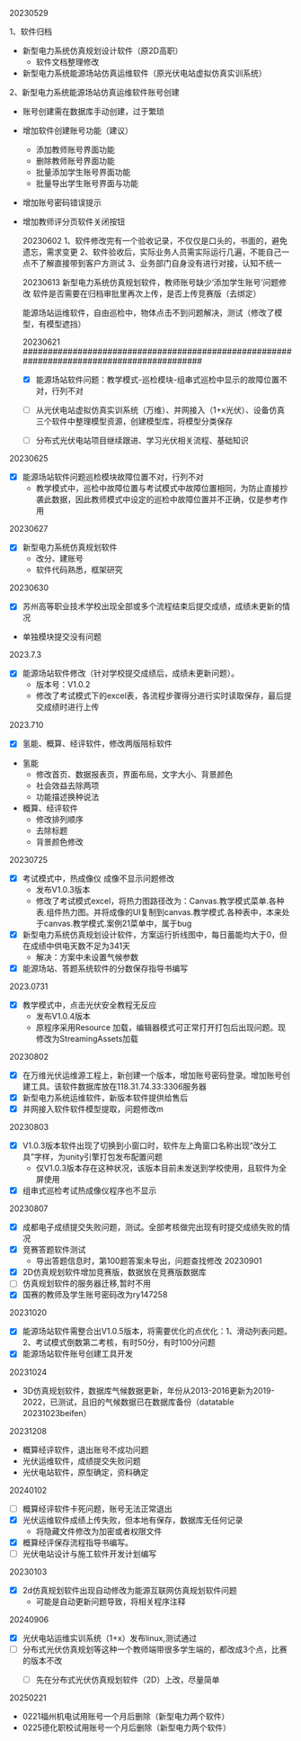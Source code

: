 

20230529

1、软件归档
- 新型电力系统仿真规划设计软件（原2D高职）
  - 软件文档整理修改
- 新型电力系统能源场站仿真运维软件（原光伏电站虚拟仿真实训系统）

2、新型电力系统能源场站仿真运维软件账号创建
- 账号创建需在数据库手动创建，过于繁琐
- 增加软件创建账号功能（建议）
  - 添加教师账号界面功能
  - 删除教师账号界面功能
  - 批量添加学生账号界面功能
  - 批量导出学生账号界面与功能
- 增加账号密码错误提示
- 增加教师评分页软件关闭按钮

  20230602
  1、软件修改完有一个验收记录，不仅仅是口头的，书面的，避免遗忘，需求变更
  2、软件验收后，实际业务人员需实际运行几遍，不能自己一点不了解直接带到客户方测试
  3、业务部门自身没有进行对接，认知不统一

  20230613
  新型电力系统仿真规划软件，教师账号缺少‘添加学生账号’问题修改
  软件是否需要在归档审批里再次上传，是否上传竞赛版（去绑定）

  能源场站运维软件，自由巡检中，物体点击不到问题解决，测试（修改了模型，有模型遮挡）

  20230621 ##########################################################################################

  - [x] 能源场站软件问题：教学模式-巡检模块-组串式巡检中显示的故障位置不对，行列不对

  - [ ] 从光伏电站虚拟仿真实训系统（万维）、并网接入（1+x光伏）、设备仿真三个软件中整理模型资源，创建模型库，将模型分类保存

  - [ ] 分布式光伏电站项目继续跟进、学习光伏相关流程、基础知识


20230625

- [x] 能源场站软件问题巡检模块故障位置不对，行列不对
  - 教学模式中，巡检中故障位置与考试模式中故障位置相同，为防止直接抄袭此数据，因此教师模式中设定的巡检中故障位置并不正确，仅是参考作用

20230627
- [x] 新型电力系统仿真规划软件
  - 改分、建账号
  - 软件代码熟悉，框架研究

20230630
- [x] 苏州高等职业技术学校出现全部或多个流程结束后提交成绩，成绩未更新的情况
- 单独模块提交没有问题

2023.7.3
- [x] 能源场站软件修改（针对学校提交成绩后，成绩未更新问题）。
  - 版本号：V1.0.2
  - 修改了考试模式下的excel表，各流程步骤得分进行实时读取保存，最后提交成绩时进行上传

2023.710
- [x] 氢能、概算、经评软件，修改两版陪标软件
- 氢能
  - 修改首页、数据报表页，界面布局，文字大小、背景颜色
  - 社会效益去除两项
  - 功能描述换种说法
- 概算、经评软件
  - 修改排列顺序
  - 去除标题
  - 背景颜色修改

20230725
- [x] 考试模式中，热成像仪 成像不显示问题修改
  - 发布V1.0.3版本
  - 修改了考试模式excel，将热力图路径改为：Canvas.教学模式菜单.各种表.组件热力图。并将成像的UI复制到canvas.教学模式.各种表中，本来处于canvas.教学模式.案例21菜单中，属于bug
- [x] 新型电力系统仿真规划设计软件，方案运行折线图中，每日蓄能均大于0，但在成绩中供电天数不足为341天
  - 解决：方案中未设置气候参数 
- [x] 能源场站、答题系统软件的分数保存指导书编写

2023.0731
- [x] 教学模式中，点击光伏安全教程无反应
  - 发布V1.0.4版本
  - 原程序采用Resource 加载，编辑器模式可正常打开打包后出现问题。现修改为StreamingAssets加载

20230802
- [x] 在万维光伏运维源工程上，新创建一个版本，增加账号密码登录。增加账号创建工具。该软件数据库放在118.31.74.33:3306服务器
- [x] 新型电力系统运维软件，新版本软件提供给售后
- [x] 并网接入软件软件模型提取，问题修改m  

20230803
- [x] V1.0.3版本软件出现了切换到小窗口时，软件左上角窗口名称出现“改分工具”字样，为unity引擎打包发布配置问题
    - 仅V1.0.3版本存在这种状况，该版本目前未发送到学校使用，且软件为全屏使用
- [x] 组串式巡检考试热成像仪程序也不显示  

20230807
- [x] 成都电子成绩提交失败问题，测试。全部考核做完出现有时提交成绩失败的情况
- [x] 竞赛答题软件测试
    - 导出答题信息时，第100题答案未导出，问题查找修改
20230901
- [x] 2D仿真规划软件增加竞赛版，数据放在竞赛版数据库
- [ ] 仿真规划软件的服务器迁移,暂时不用
- [x] 国赛的教师及学生账号密码改为ry147258

20231020
- [x] 能源场站软件需整合出V1.0.5版本，将需要优化的点优化：1、滑动列表问题。2、考试模式倒数第二考核，有时50分，有时100分问题
- [x] 能源场站软件账号创建工具开发

20231024
- 3D仿真规划软件，数据库气候数据更新，年份从2013-2016更新为2019-2022，已测试，且旧的气候数据已在数据库备份（datatable 20231023beifen）

20231208
- 概算经评软件，退出账号不成功问题
- 光伏运维软件，成绩提交失败问题
- 光伏电站软件，原型确定，资料确定

20240102
- [ ] 概算经评软件卡死问题，账号无法正常退出
- [x] 光伏运维软件成绩上传失败，但本地有保存，数据库无任何记录
  - 将隐藏文件修改为加密或者权限文件
- [x] 概算经评保存流程指导书编写。
- [ ] 光伏电站设计与施工软件开发计划编写

20230103
- [x] 2d仿真规划软件出现自动修改为能源互联网仿真规划软件问题
  - 可能是自动更新问题导致，将相关程序注释

20240906
- [x] 光伏电站运维实训系统（1+x）发布linux,测试通过
- [ ] 分布式光伏仿真规划等这种一个教师端带很多学生端的，都改成3个点，比赛的版本不改
  - [ ] 先在分布式光伏仿真规划软件（2D）上改，尽量简单


20250221
- 0221福州机电试用账号一个月后删除（新型电力两个软件）
- 0225德化职校试用账号一个月后删除（新型电力两个软件）